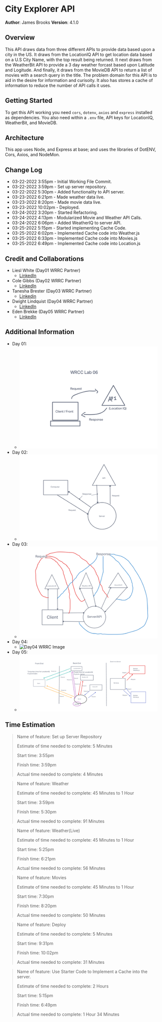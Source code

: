 # City Explorer API

**Author**: James Brooks
**Version**: 4.1.0

## Overview

This API draws data from three different APIs to provide data based upon a city in the US. It draws from the LocationIQ API to get location data based on a U.S City Name, with the top result being returned. It next draws from the WeatherBit API to provide a 3 day weather forcast based upon Latitude and Logitude. And finally, it draws from the MovieDB API to return a list of movies with a search query in the title. The problem domain for this API is to aid in the desire for information and curisoity. It also has stores a cache of information to reduce the number of API calls it uses.

## Getting Started

To get this API working you need `cors`, `dotenv`, `axios` and `express` installed as dependencies.
You also need within a `.env` file, API keys for LocationIQ, WeatherBit, and MovieDB.

## Architecture

This app uses Node, and Express at base; and uses the libraries of DotENV, Cors, Axios, and NodeMon.

## Change Log

- 03-22-2022 3:55pm - Initial Working File Commit.
- 03-22-2022 3:59pm - Set up server repository.
- 03-22-2022 5:30pm - Added functionality to API server.
- 03-23-2022 6:21pm - Made weather data live.
- 03-23-2022 8:20pm - Made movie data live.
- 03-23-2022 10:02pm - Deployed.
- 03-24-2022 3:20pm - Started Refactoring.
- 03-24-2022 4:13pm - Modularized Movie and Weather API Calls.
- 03-24-2022 6:06pm - Added WeatherIQ to server API.
- 03-25-2022 5:15pm - Started implementing Cache Code.
- 03-25-2022 6:02pm - Implemented Cache code into Weather.js
- 03-25-2022 6:33pm - Implemented Cache code into Movies.js
- 03-25-2022 6:49pm - Implemented Cache code into Location.js

## Credit and Collaborations

- Liesl White (Day01 WRRC Partner)
  - [LinkedIn](https://www.linkedin.com/in/lieslwhite/)
- Cole Gibbs (Day02 WRRC Partner)
  - [LinkedIn](https://www.linkedin.com/in/cole-gibbs/)
- Tanesha Brester (Day03 WRRC Partner)
  - [Linkedin](https://www.linkedin.com/in/taneshabrester/)
- Dwight Lindquist (Day04 WRRC Partner)
  - [LinkedIn](https://www.linkedin.com/in/dwight-lindquist-a9a0b6b4/)
- Eden Brekke (Day05 WRRC Partner)
  - [LinkedIn](https://www.linkedin.com/in/eden-brekke/)

## Additional Information

- Day 01:
  - ![Day01 WRRC Image](./data/imgs/WRCC%20Lab%2006.png)
- Day 02:
  - ![Day02 WRRC Image](./data/imgs/Lab%2007%20WRRC.png)
- Day 03:
  - ![Day03 WRRC Image](./data/imgs/Lab!08%20WRRC.png)
- Day 04:
  - ![Day04 WRRC Image](./src/imgs/Lab09%20WRRC.png)
- Day 05:
  - ![Day05 WRRC Image](./data/imgs/25March2022_WRRC_withJames.png)

## Time Estimation

>Name of feature: Set up Server Repository
>
>Estimate of time needed to complete: 5 Minutes
>
>Start time: 3:55pm
>
>Finish time: 3:59pm
>
>Actual time needed to complete: 4 Minutes

>Name of feature: Weather
>
>Estimate of time needed to complete: 45 Minutes to 1 Hour
>
>Start time: 3:59pm
>
>Finish time: 5:30pm
>
>Actual time needed to complete: 91 Minutes

>Name of feature: Weather(Live)
>
>Estimate of time needed to complete: 45 Minutes to 1 Hour
>
>Start time: 5:25pm
>
>Finish time: 6:21pm
>
>Actual time needed to complete: 56 Minutes

>Name of feature: Movies
>
>Estimate of time needed to complete: 45 Minutes to 1 Hour
>
>Start time: 7:30pm
>
>Finish time: 8:20pm
>
>Actual time needed to complete: 50 Minutes

>Name of feature: Deploy
>
>Estimate of time needed to complete: 5 Minutes
>
>Start time: 9:31pm
>
>Finish time: 10:02pm
>
>Actual time needed to complete: 31 Minutes

>Name of feature: Use Starter Code to Implement a Cache into the server.
>
>Estimate of time needed to complete: 2 Hours
>
>Start time: 5:15pm
>
>Finish time: 6:49pm
>
>Actual time needed to complete: 1 Hour 34 Minutes
